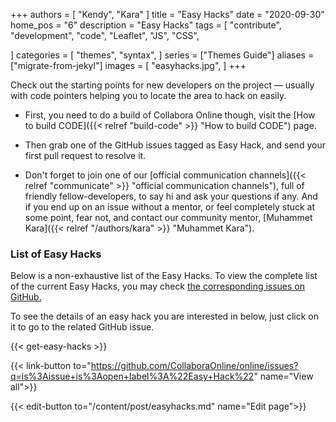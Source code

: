 +++
authors = [
    "Kendy",
    "Kara"
]
title = "Easy Hacks"
date = "2020-09-30"
home_pos = "6"
description = "Easy Hacks"
tags = [
    "contribute",
    "development",
    "code",
    "Leaflet",
    "JS",
    "CSS",

]
categories = [
    "themes",
    "syntax",
]
series = ["Themes Guide"]
aliases = ["migrate-from-jekyl"]
images = [
    "easyhacks.jpg",
]
+++

Check out the starting points for new developers on the project — usually with
code pointers helping you to locate the area to hack on easily.
<!--more-->

* First, you need to do a build of Collabora Online though, visit
the [How to build CODE]({{< relref "build-code" >}} "How to build CODE") page.

* Then grab one of the GitHub issues tagged as Easy Hack, and send your first pull request to resolve it.
* Don't forget to join one of our [official communication channels]({{< relref "communicate" >}} "official communication channels"), full of friendly fellow-developers, to say hi and ask your questions if any. And if you end up on an issue without a mentor, or feel completely stuck at some point, fear not, and contact our community mentor, [Muhammet Kara]({{< relref "/authors/kara" >}} "Muhammet Kara").

### List of Easy Hacks

Below is a non-exhaustive list of the Easy Hacks. To view the complete list of the current Easy Hacks, you may check [the corresponding issues on GitHub.](https://github.com/CollaboraOnline/online/issues?q=is%3Aissue+is%3Aopen+label%3A%22Easy+Hack%22)

To see the details of an easy hack you are interested in below, just click on it to go to the related GitHub issue.

{{< get-easy-hacks >}}

{{< link-button to="https://github.com/CollaboraOnline/online/issues?q=is%3Aissue+is%3Aopen+label%3A%22Easy+Hack%22" name="View all">}}

{{< edit-button to="/content/post/easyhacks.md" name="Edit page">}}
